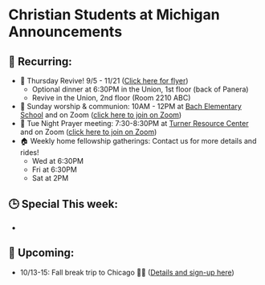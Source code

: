 # Christian Students at Michigan Announcements

## 🔁 Recurring:
- 🙌 Thursday Revive! 9/5 - 11/21 ([Click here for flyer](https://drive.google.com/file/d/1uefOWIYneoHcTsMPOc_Y3IGTiAWafGAA/view?usp=drive_link))
    - Optional dinner at 6:30PM in the Union, 1st floor (back of Panera)
    - Revive in the Union, 2nd floor (Room 2210 ABC)
- 🙌 Sunday worship & communion: 10AM - 12PM at [Bach Elementary School](https://maps.app.goo.gl/dZPSs5uELxZ6f25e6) and on Zoom ([click here to join on Zoom](https://us02web.zoom.us/j/480803167?pwd=anlQT1lSOG5BMTI5eTZHcVNrdU5pZz09))
- 🙏 Tue Night Prayer meeting: 7:30-8:30PM at [Turner Resource Center](https://maps.app.goo.gl/68Ut4Q6T4kP9o5zT6) and on Zoom ([click here to join on Zoom](https://us02web.zoom.us/j/88012666379?pwd=T0lZZ1p0VmVMaXBEdWRaWEVjUlg5QT09))
- 🏠 Weekly home fellowship gatherings: Contact us for more details and rides!
    - Wed at 6:30PM
    - Fri at 6:30PM
    - Sat at 2PM

## 🕒 Special This week:
- 

## 📆 Upcoming:
- 10/13-15: Fall break trip to Chicago 🚗💨 ([Details and sign-up here](https://forms.gle/kbRZGeVGJZXchwZQ7))
